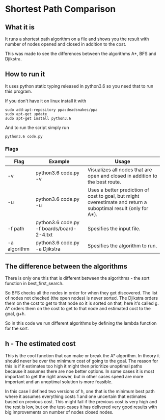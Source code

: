 # Shortest Path Comparison

## What it is

It runs a shortest path algorithm on a file and shows you the result with number of nodes opened and closed in addition to the cost.

This was made to see the differences between the algorithms A*, BFS and Djikstra.

## How to run it

It uses python static typing released in python3.6 so you need that to run this program.

If you don't have it on linux install it with 

    sudo add-apt-repository ppa:deadsnakes/ppa
    sudo apt-get update
    sudo apt-get install python3.6

And to run the script simply run

    python3.6 code.py

### Flags

| Flag | Example | Usage |
|------|---------|-------|
| -v | python3.6 code.py -v | Visualizes all nodes that are open and closed in addition to the best route. |
| -u | python3.6 code.py -u  | Uses a better prediction of cost to goal, but might overestimate and return a suboptimal result (only for A*). |
| -f path | python3.6 code.py -f boards/board-2-4.txt | Spesifies the input file. |
| -a algorithm | python3.6 code.py -a Djikstra | Spesifies the algorithm to run. |

## The difference between the algorithms

There is only one this that is different between the algorithms - the sort function in best_first_search. 

So BFS checks all the nodes in order for when they get discovered. The list of nodes not checked (the open nodes) is never sorted. 
The Djikstra orders them on the cost to get to that node so it is sorted on that, here it's called g. 
A* orders them on the cost to get to that node and estimated cost to the goal, g+h.

So in this code we run different algorithms by defining the lambda function for the sort.

## h - The estimated cost

This is the cool function that can make or break the A* algorithm. In theory it should never be over the minimum cost of going to the goal. The reason for this is if it estimates too high it might then prioritize unoptimal paths because it assumes there are noe better options. In some cases it is most important to get the right answer, but in other cases speed are more important and an unoptimal solution is more feasible.

In this case I defined two versions of h, one that is the minimum best path where it assumes everything costs 1 and one uncertain that estimates based on previous cost.
This might fail if the previous cost is very high and the rest is low, but on the test-cases it has delivered very good results with big improvements on number of nodes closed nodes.
